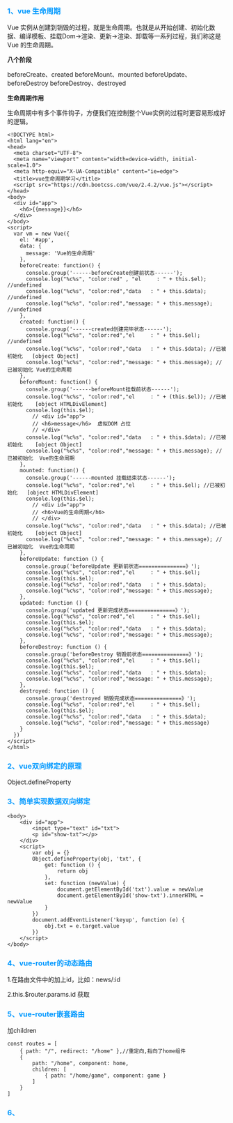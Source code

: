<font color='#0099ff'><h3>1、vue 生命周期</h3></font>
Vue 实例从创建到销毁的过程，就是生命周期。也就是从开始创建、初始化数据、编译模板、挂载Dom→渲染、更新→渲染、卸载等一系列过程，我们称这是 Vue 的生命周期。

**八个阶段**

beforeCreate、created 
beforeMount、mounted
beforeUpdate、beforeDestroy
beforeDestroy、destroyed

**生命周期作用**

生命周期中有多个事件钩子，方便我们在控制整个Vue实例的过程时更容易形成好的逻辑。

```
<!DOCTYPE html>
<html lang="en">
<head>
  <meta charset="UTF-8">
  <meta name="viewport" content="width=device-width, initial-scale=1.0">
  <meta http-equiv="X-UA-Compatible" content="ie=edge">
  <title>vue生命周期学习</title>
  <script src="https://cdn.bootcss.com/vue/2.4.2/vue.js"></script>
</head>
<body>
  <div id="app">
    <h6>{{message}}</h6>
  </div>
</body>
<script>
  var vm = new Vue({
    el: '#app',
    data: {
      message: 'Vue的生命周期'
    },
    beforeCreate: function() {
      console.group('------beforeCreate创建前状态------');
      console.log("%c%s", "color:red" , "el     : " + this.$el);   //undefined
      console.log("%c%s", "color:red","data   : " + this.$data);   //undefined 
      console.log("%c%s", "color:red","message: " + this.message); //undefined  
    },
    created: function() {
      console.group('------created创建完毕状态------');
      console.log("%c%s", "color:red","el     : " + this.$el); //undefined
      console.log("%c%s", "color:red","data   : " + this.$data); //已被初始化   [object Object]
      console.log("%c%s", "color:red","message: " + this.message); //已被初始化 Vue的生命周期
    },
    beforeMount: function() {
      console.group('------beforeMount挂载前状态------');
      console.log("%c%s", "color:red","el     : " + (this.$el)); //已被初始化    [object HTMLDivElement]
      console.log(this.$el);                            
        // <div id="app">
        // <h6>message</h6>  虚拟DOM 占位
        // </div>
      console.log("%c%s", "color:red","data   : " + this.$data); //已被初始化    [object Object]
      console.log("%c%s", "color:red","message: " + this.message); //已被初始化  Vue的生命周期  
    },
    mounted: function() {
      console.group('------mounted 挂载结束状态------');
      console.log("%c%s", "color:red","el     : " + this.$el); //已被初始化   [object HTMLDivElement]
      console.log(this.$el);    
        // <div id="app">
        // <h6>Vue的生命周期</h6>
        // </div>
      console.log("%c%s", "color:red","data   : " + this.$data); //已被初始化    [object Object]
      console.log("%c%s", "color:red","message: " + this.message); //已被初始化  Vue的生命周期  
    },
    beforeUpdate: function () {
      console.group('beforeUpdate 更新前状态===============》');
      console.log("%c%s", "color:red","el     : " + this.$el);
      console.log(this.$el);   
      console.log("%c%s", "color:red","data   : " + this.$data); 
      console.log("%c%s", "color:red","message: " + this.message); 
    },
    updated: function () {
      console.group('updated 更新完成状态===============》');
      console.log("%c%s", "color:red","el     : " + this.$el);
      console.log(this.$el); 
      console.log("%c%s", "color:red","data   : " + this.$data); 
      console.log("%c%s", "color:red","message: " + this.message); 
    },
    beforeDestroy: function () {
      console.group('beforeDestroy 销毁前状态===============》');
      console.log("%c%s", "color:red","el     : " + this.$el);
      console.log(this.$el);    
      console.log("%c%s", "color:red","data   : " + this.$data); 
      console.log("%c%s", "color:red","message: " + this.message); 
    },
    destroyed: function () {
      console.group('destroyed 销毁完成状态===============》');
      console.log("%c%s", "color:red","el     : " + this.$el);
      console.log(this.$el);  
      console.log("%c%s", "color:red","data   : " + this.$data); 
      console.log("%c%s", "color:red","message: " + this.message)
    }
  })
</script>
</html>
```

<font color='#0099ff'><h3>2、vue双向绑定的原理</h3></font>
Object.defineProperty

<font color='#0099ff'><h3>3、简单实现数据双向绑定</h3></font>
```
<body>
    <div id="app">
        <input type="text" id="txt">
        <p id="show-txt"></p>
    </div>
    <script>
        var obj = {}
        Object.defineProperty(obj, 'txt', {
            get: function () {
                return obj
            },
            set: function (newValue) {
                document.getElementById('txt').value = newValue
                document.getElementById('show-txt').innerHTML = newValue
            }
        })
        document.addEventListener('keyup', function (e) {
            obj.txt = e.target.value
        })
    </script>
</body>
```

<font color='#0099ff'><h3>4、vue-router的动态路由</h3></font>
1.在路由文件中的加上id，比如：news/:id

2.this.$router.params.id 获取


<font color='#0099ff'><h3>5、vue-router嵌套路由</h3></font>
加children

    const routes = [  
        { path: "/", redirect: "/home" },//重定向,指向了home组件  
        {  
            path: "/home", component: home,  
            children: [  
                { path: "/home/game", component: game }  
            ]  
        }  
    ] 


<font color='#0099ff'><h3>6、</h3></font>